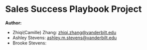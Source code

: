 # Sales Success Playbook Project
**Author:**
- Zhiqi(Camille) Zhang: zhiqi.zhang@vanderbilt.edu
- Ashley Stevens: ashley.m.stevens@vanderbilt.edu
- Brooke Stevens: 


